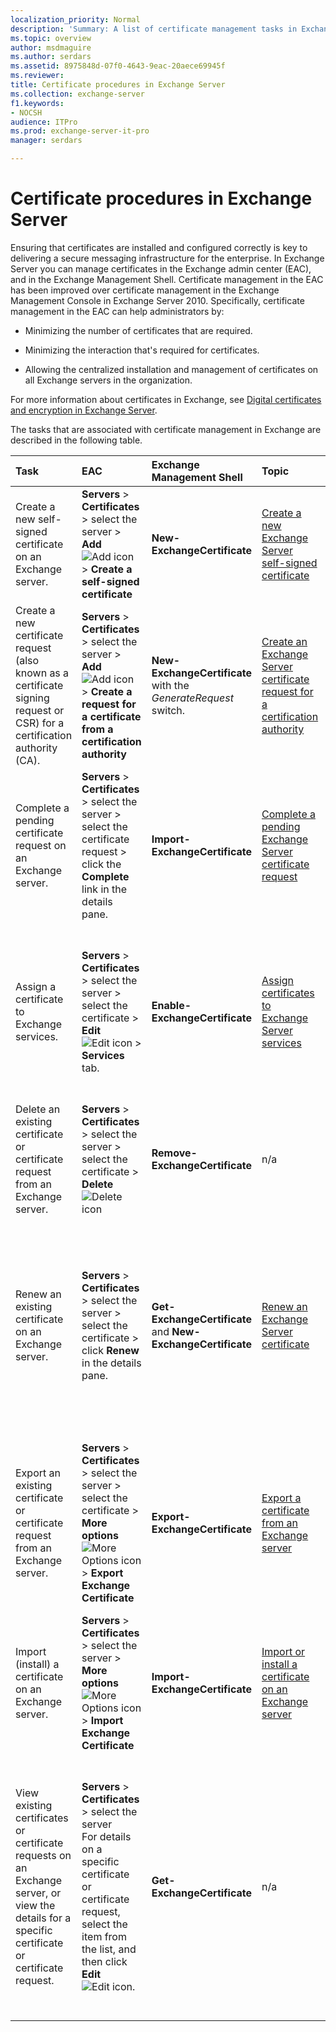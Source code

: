 ```yaml
---
localization_priority: Normal
description: 'Summary: A list of certificate management tasks in Exchange Server.'
ms.topic: overview
author: msdmaguire
ms.author: serdars
ms.assetid: 8975848d-07f0-4643-9eac-20aece69945f
ms.reviewer:
title: Certificate procedures in Exchange Server
ms.collection: exchange-server
f1.keywords:
- NOCSH
audience: ITPro
ms.prod: exchange-server-it-pro
manager: serdars

---
```


# Certificate procedures in Exchange Server

Ensuring that certificates are installed and configured correctly is key to delivering a secure messaging infrastructure for the enterprise. In Exchange Server you can manage certificates in the Exchange admin center (EAC), and in the Exchange Management Shell. Certificate management in the EAC has been improved over certificate management in the Exchange Management Console in Exchange Server 2010. Specifically, certificate management in the EAC can help administrators by:

- Minimizing the number of certificates that are required.

- Minimizing the interaction that's required for certificates.

- Allowing the centralized installation and management of certificates on all Exchange servers in the organization.

For more information about certificates in Exchange, see [Digital certificates and encryption in Exchange Server](certificates.md).

The tasks that are associated with certificate management in Exchange are described in the following table.

|**Task**|**EAC**|**Exchange Management Shell**|**Topic**|**Comments**|
|:-----|:-----|:-----|:-----|:-----|
|Create a new self-signed certificate on an Exchange server.|**Servers** \> **Certificates** \> select the server \> **Add** ![Add icon](../../media/ITPro_EAC_AddIcon.png) \> **Create a self-signed certificate**|**New-ExchangeCertificate**|[Create a new Exchange Server self-signed certificate](create-self-signed-certificates.md)|You can create new self-signed certificates and configure the certificates for Exchange services in one step.|
|Create a new certificate request (also known as a certificate signing request or CSR) for a certification authority (CA).|**Servers** \> **Certificates** \> select the server \> **Add** ![Add icon](../../media/ITPro_EAC_AddIcon.png) \> **Create a request for a certificate from a certification authority**|**New-ExchangeCertificate** with the _GenerateRequest_ switch.|[Create an Exchange Server certificate request for a certification authority](create-ca-certificate-requests.md)|The procedures are the same for an internal CA (for example, Active Directory Certificate Services) or a commercial CA.|
|Complete a pending certificate request on an Exchange server.|**Servers** \> **Certificates** \> select the server \> select the certificate request \> click the **Complete** link in the details pane.|**Import-ExchangeCertificate**|[Complete a pending Exchange Server certificate request](complete-pending-certificate-requests.md)|After you receive the certificate file or files from the CA, you install them on the Exchange server.|
|Assign a certificate to Exchange services.|**Servers** \> **Certificates** \> select the server \> select the certificate \> **Edit** ![Edit icon](../../media/ITPro_EAC_EditIcon.png) \> **Services** tab.|**Enable-ExchangeCertificate**|[Assign certificates to Exchange Server services](assign-certificates-to-services.md)|The procedures are the same for self-signed certificates, or certificates that were issued by a CA.  <br/> For certificates issued by a CA, you can only assign the certificates to Exchange services after you complete the pending certificate request (install the certificate on the Exchange server).|
|Delete an existing certificate or certificate request from an Exchange server.|**Servers** \> **Certificates** \> select the server \> select the certificate \> **Delete** ![Delete icon](../../media/ITPro_EAC_DeleteIcon.png)|**Remove-ExchangeCertificate**|n/a|The procedures are the same for self-signed certificates, certificate requests, or certificates issued by a CA.|
|Renew an existing certificate on an Exchange server.|**Servers** \> **Certificates** \> select the server \> select the certificate \> click **Renew** in the details pane.|**Get-ExchangeCertificate** and **New-ExchangeCertificate**|[Renew an Exchange Server certificate](renew-certificates.md)|For self-signed certificates, you renew the certificate in one step.  <br/> For certificates that were issued by a CA, you create a request to renew the certificate, and send the request to the CA.  <br/> The notification viewer in the EAC displays a warning when a certificate on any Exchange server in your organization is about to expire.|
|Export an existing certificate or certificate request from an Exchange server.|**Servers** \> **Certificates** \> select the server \> select the certificate \> **More options** ![More Options icon](../../media/ITPro_EAC_MoreOptionsIcon.png) \> **Export Exchange Certificate**|**Export-ExchangeCertificate**|[Export a certificate from an Exchange server](export-certificates.md)|You can only export valid (unexpired) certificates where the **PrivateKeyExportable** property has the value `True`.  <br/> You can only export pending certificate requests in the Exchange Management Shell. You can't import an exported pending certificate request.|
|Import (install) a certificate on an Exchange server.|**Servers** \> **Certificates** \> select the server \> **More options** ![More Options icon](../../media/ITPro_EAC_MoreOptionsIcon.png) \> **Import Exchange Certificate**|**Import-ExchangeCertificate**|[Import or install a certificate on an Exchange server](import-certificates.md)|Import a certificate that was exported from another server.|
|View existing certificates or certificate requests on an Exchange server, or view the details for a specific certificate or certificate request.|**Servers** \> **Certificates** \> select the server  <br/> For details on a specific certificate or certificate request, select the item from the list, and then click **Edit** ![Edit icon](../../media/ITPro_EAC_EditIcon.png).|**Get-ExchangeCertificate**|n/a|Some certificate properties are visible in the details pane in the EAC when you select the certificate or certificate request from the list.  <br/> Some certificate properties aren't visible in the standard view in the Exchange Management Shell. To see them, you need to specify the property name (exact name or wildcard match) with the **Format-Table** or **Format-List** cmdlets. For more information, see [Get-ExchangeCertificate](/powershell/module/exchange/get-exchangecertificate).|
